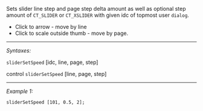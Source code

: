 Sets slider line step and page step delta amount as well as optional step amount of `CT_SLIDER` or `CT_XSLIDER` with given idc of topmost user `dialog`. 
* Click to arrow - move by line
* Click to scale outside thumb - move by page.


---
*Syntaxes:*

`sliderSetSpeed` [idc, line, page, step]

control `sliderSetSpeed` [line, page, step]

---
*Example 1:*

```sqf
sliderSetSpeed [101, 0.5, 2];
```